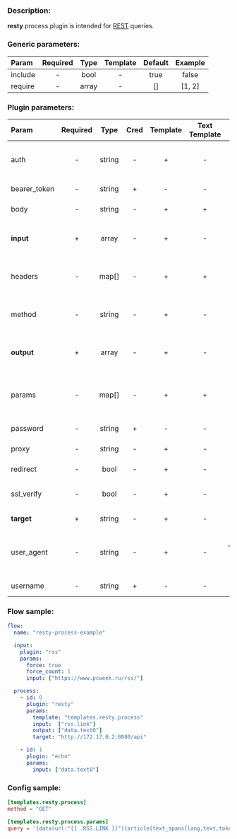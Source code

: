 ### Description:

**resty** process plugin is intended for [REST](https://en.wikipedia.org/wiki/Representational_state_transfer) queries.


### Generic parameters:

| Param   | Required | Type  | Template | Default | Example |
|:--------|:--------:|:-----:|:--------:|:-------:|:-------:|
| include |    -     | bool  |    -     |  true   |  false  |
| require |    -     | array |    -     |   []    | [1, 2]  |


### Plugin parameters:

| Param        | Required |  Type  | Cred | Template | Text Template |      Default      |           Example            | Description                                            |
|:-------------|:--------:|:------:|:----:|:--------:|:-------------:|:-----------------:|:----------------------------:|:-------------------------------------------------------|
| auth         |    -     | string |  -   |    +     |       -       |        ""         |           "basic"            | Auth method (basic, bearer).                           |
| bearer_token |    -     | string |  +   |    -     |       -       |        ""         |           "qwerty"           | Bearer token.                                          |
| body         |    -     | string |  -   |    +     |       +       |        ""         |       "{"foo": "bar"}"       | Request body.                                          |
| **input**    |    +     | array  |  -   |    +     |       -       |       "[]"        |       ["data.array0"]        | List of [DataItem](../../concept.md) fields with data. |
| headers      |    -     | map[]  |  -   |    +     |       +       |       map[]       |         see example          | Dynamic list of request headers.                       |
| method       |    -     | string |  -   |    +     |       -       |       "GET"       |            "POST"            | Request method (GET, POST).                            |
| **output**   |    +     | array  |  -   |    +     |       -       |       "[]"        |       ["data.array1"]        | List of target [DataItem](../../concept.md) fields.    |
| params       |    -     | map[]  |  -   |    +     |       +       |       map[]       |         see example          | Dynamic list of request query parameters.              |
| password     |    -     | string |  +   |    -     |       -       |        ""         |              ""              | Basic auth password.                                   |
| proxy        |    -     | string |  -   |    +     |       -       |        ""         |   "http://127.0.0.1:8080"    | Proxy settings.                                        |
| redirect     |    -     |  bool  |  -   |    +     |       -       |       true        |            false             | Follow redirects.                                      |
| ssl_verify   |    -     |  bool  |  -   |    +     |       -       |       true        |            false             | Verify server certificate.                             |
| **target**   |    +     | string |  -   |    +     |       -       |        ""         | "http://172.17.0.2:8080/api" | REST endpoint.                                         |
| user_agent   |    -     | string |  -   |    +     |       -       | "gosquito v3.5.1" |        "webchela 1.0"        | Custom User-Agent for feed access.                     |
| username     |    -     | string |  +   |    -     |       -       |        ""         |              ""              | Basic auth username.                                   |


### Flow sample:

```yaml
flow:
  name: "resty-process-example"

  input:
    plugin: "rss"
    params:
      force: true
      force_count: 1
      input: ["https://www.pcweek.ru/rss/"]

  process:
    - id: 0
      plugin: "resty"
      params:
        template: "templates.resty.process"
        input:  ["rss.link"]
        output: ["data.text0"]
        target: "http://172.17.0.2:8080/api"

    - id: 1
      plugin: "echo"
      params:
        input: ["data.text0"]
```

### Config sample:

```toml
[templates.resty.process]
method = "GET"

[templates.resty.process.params]
query = '{data(url:"{{ .RSS.LINK }}"){article{text_spans{lang,text,tokens_amount}}}}'

```



